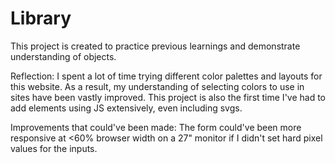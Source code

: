 # Library

This project is created to practice previous learnings and demonstrate understanding of objects.


Reflection: 
I spent a lot of time trying different color palettes and layouts for this website.
As a result, my understanding of selecting colors to use in sites have been vastly improved. 
This project is also the first time I've had to add elements using JS extensively, even including svgs. 




Improvements that could've been made: 
        The form could've been more responsive at <60% browser width on a 27" monitor
        if I didn't set hard pixel values for the inputs.


